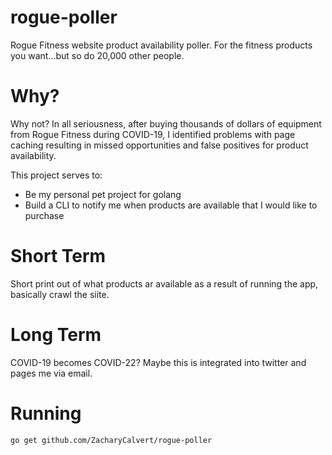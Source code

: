 # rogue-poller
Rogue Fitness website product availability poller.  For the fitness products you want...but so do 20,000 other people.

# Why?

Why not?  In all seriousness, after buying thousands of dollars of equipment from Rogue Fitness during COVID-19, I identified problems with page caching resulting in missed opportunities and false positives for product availability.  

This project serves to:
- Be my personal pet project for golang
- Build a CLI to notify me when products are available that I would like to purchase

# Short Term

Short print out of what products ar available as a result of running the app, basically crawl the siite.

# Long Term
COVID-19 becomes COVID-22?  Maybe this is integrated into twitter and pages me via email.  

# Running 

```
go get github.com/ZacharyCalvert/rogue-poller
```